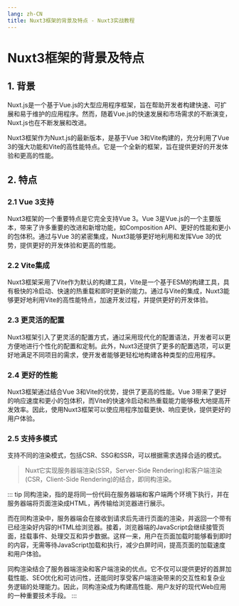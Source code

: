 ```yaml
---
lang: zh-CN
title: Nuxt3框架的背景及特点 - Nuxt3实战教程
---
```


# Nuxt3框架的背景及特点

## 1. 背景

Nuxt.js是一个基于Vue.js的大型应用程序框架，旨在帮助开发者构建快速、可扩展和易于维护的应用程序。然而，随着Vue.js的快速发展和市场需求的不断演变，Nuxt.js也在不断发展和改进。

Nuxt3框架作为Nuxt.js的最新版本，是基于Vue 3和Vite构建的，充分利用了Vue 3的强大功能和Vite的高性能特点。它是一个全新的框架，旨在提供更好的开发体验和更高的性能。

## 2. 特点

### 2.1 Vue 3支持

Nuxt3框架的一个重要特点是它完全支持Vue 3。Vue 3是Vue.js的一个主要版本，带来了许多重要的改进和新增功能，如Composition API、更好的性能和更小的包体积。通过与Vue 3的紧密集成，Nuxt3能够更好地利用和发挥Vue 3的优势，提供更好的开发体验和更高的性能。

### 2.2 Vite集成

Nuxt3框架采用了Vite作为默认的构建工具，Vite是一个基于ESM的构建工具，具有极快的冷启动、快速的热重载和即时更新的能力。通过与Vite的集成，Nuxt3能够更好地利用Vite的高性能特点，加速开发过程，并提供更好的开发体验。

### 2.3 更灵活的配置

Nuxt3框架引入了更灵活的配置方式，通过采用现代化的配置语法，开发者可以更方便地进行个性化的配置和定制。此外，Nuxt3还提供了更多的配置选项，可以更好地满足不同项目的需求，使开发者能够更轻松地构建各种类型的应用程序。

### 2.4 更好的性能

Nuxt3框架通过结合Vue 3和Vite的优势，提供了更高的性能。Vue 3带来了更好的响应速度和更小的包体积，而Vite的快速冷启动和热重载能力能够极大地提高开发效率。因此，使用Nuxt3框架可以使应用程序加载更快、响应更快，提供更好的用户体验。

### 2.5 支持多模式

支持不同的渲染模式，包括CSR、SSG和SSR，可以根据需求选择合适的模式。

> Nuxt它实现服务器端渲染(SSR，Server-Side Rendering)和客户端渲染(CSR，Client-Side Rendering)的结合，即同构渲染。

::: tip
同构渲染，指的是将同一份代码在服务器端和客户端两个环境下执行，并在服务器端将页面渲染成HTML，再传输给浏览器进行展示。

而在同构渲染中，服务器端会在接收到请求后先进行页面的渲染，并返回一个带有已经渲染好内容的HTML给浏览器。接着，浏览器端的JavaScript会继续接管页面，挂载事件、处理交互和异步数据。这样一来，用户在页面加载时能够看到即时的内容，无需等待JavaScript加载和执行，减少白屏时间，提高页面的加载速度和用户体验。

同构渲染结合了服务器端渲染和客户端渲染的优点。它不仅可以提供更好的首屏加载性能、SEO优化和可访问性，还能同时享受客户端渲染带来的交互性和复杂业务逻辑的处理能力。因此，同构渲染成为构建高性能、用户友好的现代Web应用的一种重要技术手段。
:::